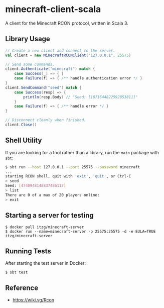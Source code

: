 # minecraft-client-scala

A client for the Minecraft RCON protocol, written in Scala 3.

## Library Usage

```scala
// Create a new client and connect to the server.
val client = new MinecraftRCONClient("127.0.0.1", 25575)

// Send some commands.
client.Authenticate("minecraft") match {
	case Success(_) => { }
	case Failure(f) => { /** handle authentication error */ }
}
client.SendCommand("seed") match {
	case Success(resp) => {
		println(resp.Body) // "Seed: [1871644822592853811]"
	}
	case Failure(f) => { /** handle error */ }
}

// Disconnect cleanly when finished.
client.Close()
```

## Shell Utility

If you are looking for a tool rather than a library, run the `main` package with `sbt`:

```bash
$ sbt run --host 127.0.0.1 --port 25575 --password minecraft
...
starting RCON shell, quit with 'exit', 'quit', or Ctrl-C
> seed
Seed: [4740948148837486117]
> list
There are 0 of a max of 20 players online:
> exit
```

## Starting a server for testing

```
$ docker pull itzg/minecraft-server
$ docker run --name=minecraft-server -p 25575:25575 -d -e EULA=TRUE itzg/minecraft-server
```

## Running Tests

After starting the test server in Docker:

```
$ sbt test
```

## Reference

- https://wiki.vg/Rcon